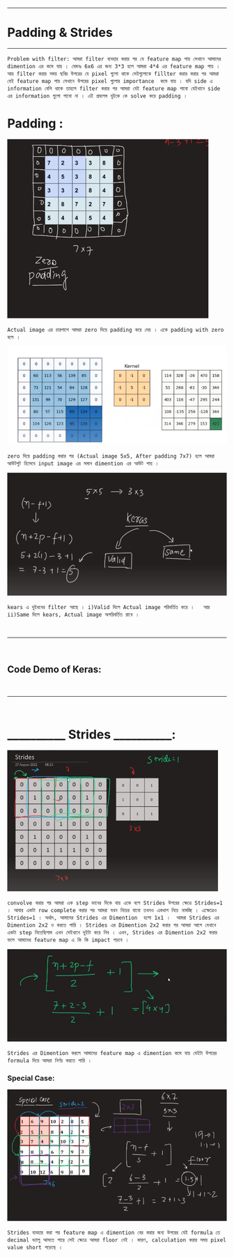 
---

# Padding & Strides

---

`Problem with filter: আমরা filter ব্যবহার করার পর যে feature map পায় সেখানে আমাদের dimention এর কমে যায় । যেমনঃ 6x6 এর জন্য 3*3 হলে আমরা 4*4 এর feature map পায় । আর filter করার সময় ছবির উপরের যে pixel গুলো থাকে সেইগুলোকে fillter করার করার পর আমরা যেই feature map পায় সেখানে উপরের pixel গুলোর importance  কমে যায় । যদি side এ information বেশি থাকে তাহলে filter করার পর আমরা যেই feature map পাবো যেইখানে side এর information গুলো পাবো না । এই প্রবলেম দুইকে কে solve করে padding । `

# Padding :

![Alt text](image-249.png)

`Actual image এর চারপাশে আমরা zero দিয়ে padding করে দেয় । একে padding with zero বলে । `

![Alt text](image-250.png)

`zero দিয়ে padding করার পর (Actual image 5x5, After padding 7x7) হলে আমরা আউটপুট হিসেবে input image এর সমান dimention এর আউট পায় । `


![Alt text](image-251.png)

`kears এ দুইধনের filter আছে । i)Valid দিলে Actual image পরিবর্তিত করে ।   আর ii)Same দিলে kears, Actual image অপরিবর্তিত রাখে । `

<br>

---

<br>

## Code Demo of Keras:

<br>

---

<br>



# __________ Strides __________:


![Alt text](image-252.png)

`convolve করার পর আমরা এক step ডানের দিকে যায় একে বলে Strides উপরের ক্ষেত্রে Strides=1 । আবার একটা row complete করার পর আমরা যখন নিচের যাবো তখনও একধাপ নিচে নামচ্ছি । এক্ষেত্রেও Strides=1 । অর্থাৎ, আমাদের Strides এর Dimention  হলো 1x1 ।  আমরা Strides এর Dimention 2x2 ও করতে পারি । Strides এর Dimention 2x2 করার পর আমরা আগে যেখানে একটা step নিতেছিলাম এখন সেইখানে দুইটা করে নিব । এখন, Strides এর Dimention 2x2 করার ফলে আমাদের feature map এ কি কি impact পড়বে ।  `

![Alt text](image-253.png)

`Strides এর Dimention করলে আমাদের feature map এ dimention কমে যায় যেইটা উপরের formula দিয়ে আমরা নির্ণয় করতে পারি । `


### Special Case:

![Alt text](image-254.png)

`Strides ব্যবহার করা পর feature map এ dimention বের করার জন্য উপরের যেই formula তে decimal ভ্যালু আসতে পারে সেই ক্ষেত্রে আমরা floor নেই । কারণ, calculation করার সময় pixel value short পড়েছে । `





